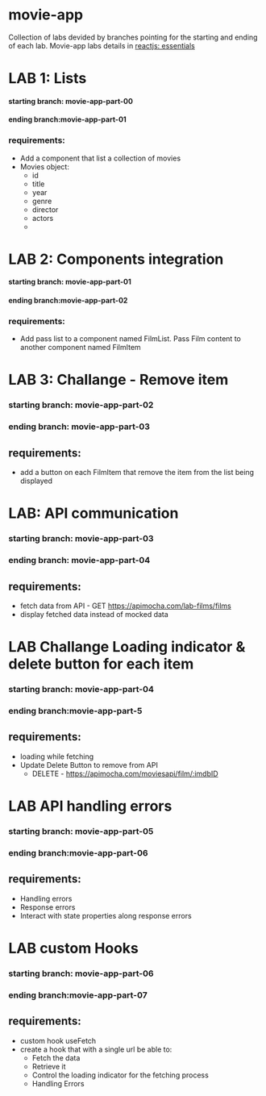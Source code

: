 # movie-app
Collection of labs devided by branches pointing for the starting and ending of each lab.
Movie-app labs details in [reactjs: essentials](https://github.com/reactjs-essentials/training-content)

# LAB 1: Lists 
#### starting branch: movie-app-part-00
#### ending branch:movie-app-part-01
### requirements:
- Add a component that list a collection of movies
- Movies object:
  - id
  - title
  - year
  - genre
  - director
  - actors
  - 
# LAB 2: Components integration
#### starting branch: movie-app-part-01
#### ending branch:movie-app-part-02
### requirements:
- Add pass list to a component named FilmList. Pass Film content to another component named FilmItem
 
# LAB 3: Challange - Remove item
### starting branch: movie-app-part-02
### ending branch: movie-app-part-03
## requirements:
- add a button on each FilmItem that remove the item from the list being displayed

#  LAB: API communication
### starting branch: movie-app-part-03
### ending branch: movie-app-part-04
## requirements:
- fetch data from API - GET https://apimocha.com/lab-films/films
- display fetched data instead of mocked data

# LAB Challange Loading indicator & delete button for each item
### starting branch: movie-app-part-04
### ending branch:movie-app-part-5
## requirements:
- loading while fetching
- Update Delete Button to remove from API
  - DELETE - https://apimocha.com/moviesapi/film/:imdbID

# LAB API handling errors
### starting branch: movie-app-part-05
### ending branch:movie-app-part-06
## requirements:
- Handling errors
- Response errors
- Interact with state properties along response errors

# LAB custom Hooks
### starting branch: movie-app-part-06
### ending branch:movie-app-part-07
## requirements:
- custom hook useFetch
- create a hook that with a single url be able to:
    - Fetch the data
    - Retrieve it
    - Control the loading indicator for the fetching process
    - Handling Errors
 
